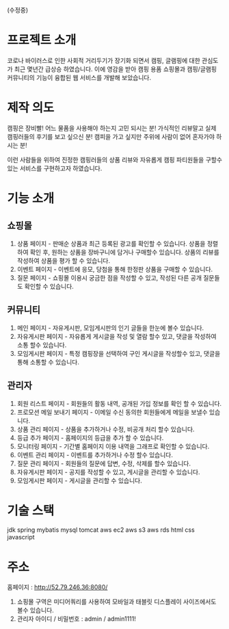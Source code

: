 (수정중)

# 프로젝트 소개
코로나 바이러스로 인한 사회적 거리두기가 장기화 되면서 캠핑, 글램핑에 대한 관심도가 최근 몇년간 급상승 하였습니다.
이에 영감을 받아 캠핑 용품 쇼핑몰과 캠핑/글램핑 커뮤니티의 기능이 융합된 웹 서비스를 개발해 보았습니다.

# 제작 의도
캠핑은 장비빨! 어느 물품을 사용해야 하는지 고민 되시는 분!
가식적인 리뷰말고 실제 캠핑러들의 후기를 보고 싶으신 분!
캠피을 가고 싶지만 주위에 사람이 없어 혼자가야 하시는 분!

이런 사람들을 위하여 진정한 캠핑러들의 상품 리뷰와 자유롭게 캠핑 파티원들을 구할수 있는 서비스를 구현하고자 하였습니다.

# 기능 소개
## 쇼핑몰
1. 상품 페이지 - 판매순 상품과 최근 등록된 광고를 확인할 수 있습니다. 상품을 정렬하여 확인 후, 원하는 상품을 장바구니에 담거나 구매할수 있습니다. 상품의 리뷰를 작성하여 상품을 평가 할 수 있습니다.
2. 이벤트 페이지 - 이벤트에 응모, 당첨을 통해 한정판 상품을 구매할 수 있습니다.
3. 질문 페이지 - 쇼핑몰 이용시 궁금한 점을 작성할 수 있고, 작성된 다른 공개 질문들도 확인할 수 있습니다.
## 커뮤니티
1. 메인 페이지 - 자유게시판, 모임게시판의 인기 글들을 한눈에 볼수 있습니다.
2. 자유게시판 페이지 - 자유롭게 게시글을 작성 및 열람 할수 있고, 댓글을 작성하여 소통 할수 있습니다.
3. 모임게시판 페이지 - 특정 캠핑장을 선택하여 구인 게시글을 작성할수 있고, 댓글을 통해 소통할 수 있습니다.
## 관리자
1. 회원 리스트 페이지 - 회원들의 활동 내역, 공개된 가입 정보를 확인 할 수 있습니다.
2. 프로모션 메일 보내기 페이지 - 이메일 수신 동의한 회원들에게 메일을 보낼수 있습니다.
3. 상품 관리 페이지 - 상품을 추가하거나 수정, 비공개 처리 할수 있습니다.
4. 등급 추가 페이지 - 홈페이지의 등급을 추가 할 수 있습니다.
5. 모니터링 페이지 - 기간별 홈페이지 이용 내역을 그래프로 확인할 수 있습니다.
6. 이벤트 관리 페이지 - 이벤트를 추가하거나 수정 할수 있습니다.
7. 질문 관리 페이지 - 회원들의 질문에 답변, 수정, 삭제를 할수 있습니다.
8. 자유게시판 페이지 - 공지를 작성할 수 있고, 게시글을 관리할 수 있습니다.
9. 모임게시판 페이지 - 게시글을 관리할 수 있습니다.

# 기술 스택
jdk
spring
mybatis
mysql
tomcat
aws ec2
aws s3
aws rds
html
css
javascript

# 주소
홈페이지 : http://52.79.246.36:8080/
1. 쇼핑몰 구역은 미디어쿼리를 사용하여 모바일과 태블릿 디스플레이 사이즈에서도 볼수 있습니다. 
2. 관리자 아이디 / 비밀번호 : admin / admin1111!
